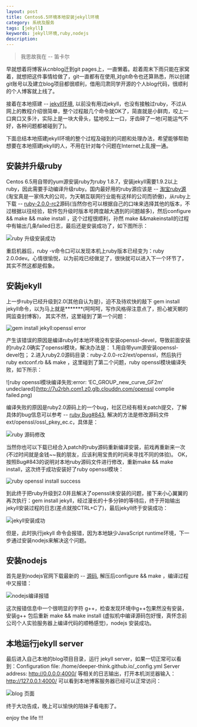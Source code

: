```yaml
---
layout: post
title: Centos6.5环境本地安装jekyll环境 
category: 系统及服务
tags: [jekyll]
keywords: jekyll环境,ruby,nodejs
description: 
---
```


> 我思故我在 -- 笛卡尔

早就想着将博客从cnblog迁到git pages上，一直懒着。趁着周末下雨只能在家窝着，就想把这件事情给做了，git一直都有在使用,对git命令也还算熟悉，所以创建git账号以及建立blog项目都很顺利，借用闫肃同学开源的个人blog代码，很顺利的个人博客就上线了。

接着在本地搭建 -- [jekyll环境](http://jekyllrb.com/), 以前没有用过jekyll，也没有接触过ruby，不过从网上的教程介绍很简单，整个过程敲几个命令就OK了，简直就是小鲜肉，咬上一口爽口又多汁，实际上是一块大骨头，猛地咬上一口，牙齿碎了一地(可能运气不好，各种问题都被碰到了)。

下面总结本地搭建jekyll环境的整个过程及碰到的问题和处理办法，希望能够帮助想要在本地搭建jekyll的人，不用在针对每个问题在Internet上乱搜一通。

## 安装并升级ruby
Centos 6.5用自带的yum源安装ruby为ruby 1.8.7，安装jekyll需要1.9.2以上ruby，因此需要手动编译升级ruby。国内最好用的ruby源应该是 -- [淘宝ruby源](http://ruby.taobao.org/mirrors/ruby/)(淘宝真是一家伟大的公司，为天朝互联网行业能有这样的公司而骄傲)，从ruby上下载 -- [ruby-2.0.0-rc2](http://ruby.taobao.org/mirrors/ruby/2.0/ruby-2.0.0-rc2.tar.gz)源码(当然你也可以根据自己的口味来选择其他的版本，不过根据以往经验，软件包升级时版本号跨度越大遇到的问题越多)，然后configure && make && make install ，这个过程很顺利，孙然 make &&makeinstall的过程中有输出几条failed日志，最后还是安装成功了，如下图所示：

![ruby 升级安装成功](http://7u2rbh.com1.z0.glb.clouddn.com/ruby2.0.png)

重启机器后，ruby -v命令口可以发现本机上ruby版本已经变为：ruby 2.0.0dev。心情很愉悦，以为前戏已经做足了，很快就可以进入下一个环节了，其实不然这都是假象。

## 安装jekyll
上一步ruby已经升级到2.0(其他自认为是)，迫不及待欢快的敲下 gem install jekyll命令，以为马上就是*******(呵呵呵，写作风格得注意点了，担心被天朝的网监查封博客)， 其实不然，这里碰到了第一个问题：

![gem install jekyll:openssl error](http://7u2rbh.com1.z0.glb.clouddn.com/openssl-error.png)

产生该错误的原因是编译ruby时本地环境没有安装openssl-devel，导致前面安装的ruby2.0确实了openssl模块，解决办法是：
1.用自带yum源安装openssl-devel包；
2.进入ruby2.0源码目录：ruby-2.0.0-rc2/ext/openssl，然后执行ruby extconf.rb && make ，这里碰到了第二个问题，ruby openssl模块编译失败，如下所示：

![ruby openssl模块编译失败:error: ‘EC_GROUP_new_curve_GF2m’ undeclared](http://7u2rbh.com1.z0.glb.clouddn.com/openssl complie failed.png)

编译失败的原因是ruby2.0源码上的一个bug，社区已经有相关patch提交，了解具体的bug信息可以参考 -- [ruby Bug#843](https://bugs.ruby-lang.org/issues/8384), 解决的方法是修改源码文件ext/openssl/ossl_pkey_ec.c，具体是：

![ruby 源码修改](http://7u2rbh.com1.z0.glb.clouddn.com/ruby-ssl-sorc-edit.png)

当然你也可以下载已经合入patch的ruby源码重新编译安装，前戏再重新来一次(不过时间就是金钱~~我的朋友，应该利用宝贵的时间来寻找不同的体验)。
OK，按照Bug#843的说明对本地ruby源码文件进行修改，重新make && make install，这次终于成功安装好了ruby openssl模块：

![ruby openssl install success](http://7u2rbh.com1.z0.glb.clouddn.com/ruby-openssl-insuss.png)

到此终于把ruby升级到2.0并且解决了openssl未安装的问题，接下来小心翼翼的再次执行：gem install jekyll，经过漫长的十多分钟的等待后，终于开始输出jekyll安装过程的日志(差点就按CTRL+C了)，最后jekyll终于安装成功：

![jekyll安装成功](http://7u2rbh.com1.z0.glb.clouddn.com/jekyll-install-success.png)

但是，此时执行jekyll 命令会报错，因为本地缺少JavaScript runtime环境，下一步通过安装nodejs来解决这个问题。

## 安装nodejs
首先是到nodejs官网下载最新的 -- [源码](http://nodejs.org/dist/v0.10.35/node-v0.10.35.tar.gz), 解压后configure && make ，编译过程中又报错：

![nodejs编译报错](http://7u2rbh.com1.z0.glb.clouddn.com/nodejs-complie-error.png)

这次报错信息中一个很明显的字符 g++，检查发现环境中g++包果然没有安装，安装g++ 包后重新 make && make install (虚拟机中编译源码包好慢，真怀念前公司个人实验服务器上编译代码的顺畅感觉)，nodejs 安装成功。

## 本地运行jekyll server

最后进入自己本地的blog项目目录，运行 jekyll server，如果一切正常可以看到：Configuration file: /home/deeper-think.github.io/_config.yml Server address: http://0.0.0.0:4000/ 等相关的日志输出，打开本机浏览器输入：http://127.0.0.1:4000/ 可以看到本地博客服务器已经可以正常访问：

![blog 页面](http://7u2rbh.com1.z0.glb.clouddn.com/blog.jpg)

终于大功告成，晚上可以愉快的陪妹子看电影了。


enjoy the life !!!
